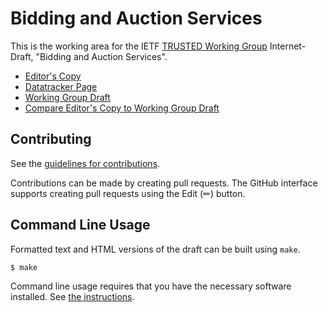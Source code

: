 # Bidding and Auction Services

This is the working area for the IETF [TRUSTED Working Group](https://datatracker.ietf.org/wg/trusted/documents/) Internet-Draft, "Bidding and Auction Services".

* [Editor's Copy](https://privacysandbox.github.io/draft-ietf-bidding-and-auction-services/#go.draft-ietf-trusted-auction-services.html)
* [Datatracker Page](https://datatracker.ietf.org/doc/draft-ietf-trusted-auction-services)
* [Working Group Draft](https://datatracker.ietf.org/doc/html/draft-ietf-trusted-auction-services)
* [Compare Editor's Copy to Working Group Draft](https://privacysandbox.github.io/draft-ietf-bidding-and-auction-services/#go.draft-ietf-trusted-auction-services.diff)


## Contributing

See the
[guidelines for contributions](https://github.com/privacysandbox/draft-ietf-bidding-and-auction-services/blob//CONTRIBUTING.md).

Contributions can be made by creating pull requests.
The GitHub interface supports creating pull requests using the Edit (✏) button.


## Command Line Usage

Formatted text and HTML versions of the draft can be built using `make`.

```sh
$ make
```

Command line usage requires that you have the necessary software installed.  See
[the instructions](https://github.com/martinthomson/i-d-template/blob/main/doc/SETUP.md).

